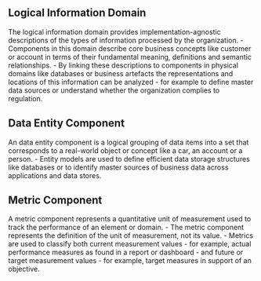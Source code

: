 ## Logical Information Domain
The logical information domain provides implementation-agnostic descriptions of the types of information processed by the organization.
    - Components in this domain describe core business concepts like customer or account in terms of their fundamental meaning, definitions and semantic relationships.
    - By linking these descriptions to components in physical domains like databases or business artefacts the representations and locations of this information can be analyzed - for example to define master data sources or understand whether the organization complies to regulation.
## Data Entity Component
An data entity component is a logical grouping of data items into a set that corresponds to a real-world object or concept like a car, an account or a person.
    - Entity models are used to define efficient data storage structures like databases or to identify master sources of business data across applications and data stores.
## Metric Component
A metric component represents a quantitative unit of measurement used to track the performance of an element or domain.
    - The metric component represents the definition of the unit of measurement, not its value.
    - Metrics are used to classify both current measurement values - for example, actual performance measures as found in a report or dashboard - and future or target measurement values - for example, target measures in support of an objective.